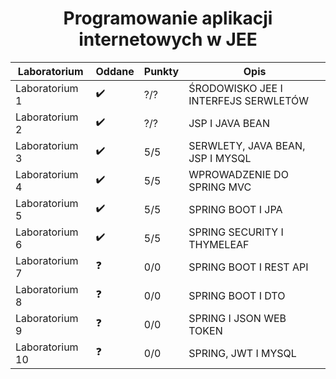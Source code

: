 <h1 align='center'> Programowanie aplikacji internetowych w JEE </h1>

<div align="center">
  
| Laboratorium | Oddane | Punkty | Opis |
| --- | --- | --- | --- |
| Laboratorium 1 | ✔️  | ?/? | ŚRODOWISKO JEE I INTERFEJS SERWLETÓW |
| Laboratorium 2 | ✔️  | ?/? | JSP I JAVA BEAN |
| Laboratorium 3 | ✔️  | 5/5 | SERWLETY, JAVA BEAN, JSP I MYSQL |
| Laboratorium 4 | ✔️ | 5/5 | WPROWADZENIE DO SPRING MVC |
| Laboratorium 5 | ✔️ | 5/5 | SPRING BOOT I JPA |
| Laboratorium 6 | ✔️ | 5/5 | SPRING SECURITY I THYMELEAF |
| Laboratorium 7 | ❓ | 0/0 | SPRING BOOT I REST API |
| Laboratorium 8 | ❓ | 0/0 | SPRING BOOT I DTO |
| Laboratorium 9 | ❓ | 0/0 | SPRING I JSON WEB TOKEN |
| Laboratorium 10 | ❓ | 0/0 | SPRING, JWT I MYSQL |

</div>
